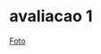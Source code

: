# avaliacao 1

<a href = "https://github.com/charlisonsantos/pdmII-251/blob/main/avaliações/avaliação-01/image%20(1).png">Foto</a><br>
